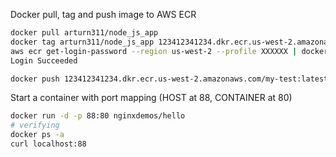 Docker pull, tag and push image to AWS ECR
```bash
docker pull arturn311/node_js_app
docker tag arturn311/node_js_app 123412341234.dkr.ecr.us-west-2.amazonaws.com/my-test:latest
aws ecr get-login-password --region us-west-2 --profile XXXXXX | docker login --username AWS --password-stdin 123412341234.dkr.ecr.us-west-2.amazonaws.com
Login Succeeded

docker push 123412341234.dkr.ecr.us-west-2.amazonaws.com/my-test:latest
```

Start a container with port mapping (HOST at 88, CONTAINER at 80)
```bash
docker run -d -p 88:80 nginxdemos/hello
# verifying
docker ps -a
curl localhost:88
```

